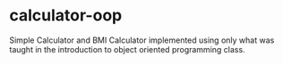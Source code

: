 # calculator-oop
Simple Calculator and BMI Calculator implemented using only what was taught in the introduction to object oriented programming class.
